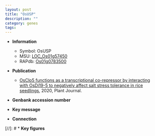 ```yaml
---
layout: post
title: "OsUSP"
description: ""
category: genes
tags: 
---
```


* **Information**  
    + Symbol: OsUSP  
    + MSU: [LOC_Os01g57450](http://rice.plantbiology.msu.edu/cgi-bin/ORF_infopage.cgi?orf=LOC_Os01g57450)  
    + RAPdb: [Os01g0783500](http://rapdb.dna.affrc.go.jp/viewer/gbrowse_details/irgsp1?name=Os01g0783500)  

* **Publication**  
    + [OsClo5 functions as a transcriptional co-repressor by interacting with OsDi19-5 to negatively affect salt stress tolerance in rice seedlings](http://www.ncbi.nlm.nih.gov/pubmed?term=OsClo5+functions+as+a+transcriptional+co-repressor+by+interacting+with+OsDi19-5+to+negatively+affect+salt+stress+tolerance+in+rice+seedlings%5BTitle%5D), 2020, Plant Journal.

* **Genbank accession number**  

* **Key message**  

* **Connection**  

[//]: # * **Key figures**  


